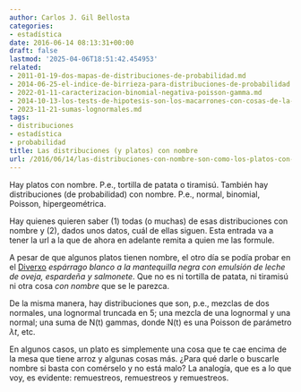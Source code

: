 ```yaml
---
author: Carlos J. Gil Bellosta
categories:
- estadística
date: 2016-06-14 08:13:31+00:00
draft: false
lastmod: '2025-04-06T18:51:42.454953'
related:
- 2011-01-19-dos-mapas-de-distribuciones-de-probabilidad.md
- 2014-06-25-el-indice-de-birrieza-para-distribuciones-de-probabilidad.md
- 2022-01-11-caracterizacion-binomial-negativa-poisson-gamma.md
- 2014-10-13-los-tests-de-hipotesis-son-los-macarrones-con-cosas-de-la-nevera.md
- 2023-11-21-sumas-lognormales.md
tags:
- distribuciones
- estadística
- probabilidad
title: Las distribuciones (y platos) con nombre
url: /2016/06/14/las-distribuciones-con-nombre-son-como-los-platos-con-nombre/
---
```


Hay platos con nombre. P.e., tortilla de patata o tiramisú. También hay distribuciones (de probabilidad) con nombre. P.e., normal, binomial, Poisson, hipergeométrica.

Hay quienes quieren saber (1) todas (o muchas) de esas distribuciones con nombre y (2), dados unos datos, cuál de ellas siguen. Esta entrada va a tener la url a la que de ahora en adelante remita a quien me las formule.

A pesar de que algunos platos tienen nombre, el otro día se podía probar en el [Diverxo](http://diverxo.com/) _espárrago blanco a la mantequilla negra con emulsión de leche de oveja, espardeña y salmonete_. Que no es ni tortilla de patata, ni tiramisú ni otra cosa _con nombre_ que se le parezca.

De la misma manera, hay distribuciones que son, p.e., mezclas de dos normales, una lognormal truncada en 5; una mezcla de una lognormal y una normal; una suma de N(t) gammas, donde N(t) es una Poisson de parámetro $\lambda t$, etc.

En algunos casos, un plato es simplemente una cosa que te cae encima de la mesa que tiene arroz y algunas cosas más. ¿Para qué darle o buscarle nombre si basta con comérselo y no está malo? La analogía, que es a lo que voy, es evidente: remuestreos, remuestreos y remuestreos.
